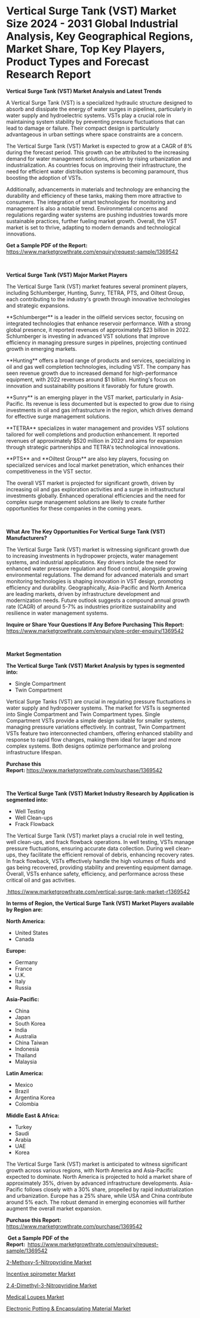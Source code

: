 <p><h1>Vertical Surge Tank (VST) Market Size 2024 - 2031 Global Industrial Analysis, Key Geographical Regions, Market Share, Top Key Players, Product Types and Forecast Research Report</h1></p><p><strong>Vertical Surge Tank (VST) Market Analysis and Latest Trends</strong></p>
<p><p>A Vertical Surge Tank (VST) is a specialized hydraulic structure designed to absorb and dissipate the energy of water surges in pipelines, particularly in water supply and hydroelectric systems. VSTs play a crucial role in maintaining system stability by preventing pressure fluctuations that can lead to damage or failure. Their compact design is particularly advantageous in urban settings where space constraints are a concern.</p><p>The Vertical Surge Tank (VST) Market is expected to grow at a CAGR of 8% during the forecast period. This growth can be attributed to the increasing demand for water management solutions, driven by rising urbanization and industrialization. As countries focus on improving their infrastructure, the need for efficient water distribution systems is becoming paramount, thus boosting the adoption of VSTs.</p><p>Additionally, advancements in materials and technology are enhancing the durability and efficiency of these tanks, making them more attractive to consumers. The integration of smart technologies for monitoring and management is also a notable trend. Environmental concerns and regulations regarding water systems are pushing industries towards more sustainable practices, further fueling market growth. Overall, the VST market is set to thrive, adapting to modern demands and technological innovations.</p></p>
<p><strong>Get a Sample PDF of the Report:&nbsp;</strong> <a href="https://www.marketgrowthrate.com/enquiry/request-sample/1369542">https://www.marketgrowthrate.com/enquiry/request-sample/1369542</a></p>
<p>&nbsp;</p>
<p><strong>Vertical Surge Tank (VST) Major Market Players</strong></p>
<p><p>The Vertical Surge Tank (VST) market features several prominent players, including Schlumberger, Hunting, Sunry, TETRA, PTS, and Oiltest Group, each contributing to the industry's growth through innovative technologies and strategic expansions.</p><p>**Schlumberger** is a leader in the oilfield services sector, focusing on integrated technologies that enhance reservoir performance. With a strong global presence, it reported revenues of approximately $23 billion in 2022. Schlumberger is investing in advanced VST solutions that improve efficiency in managing pressure surges in pipelines, projecting continued growth in emerging markets.</p><p>**Hunting** offers a broad range of products and services, specializing in oil and gas well completion technologies, including VST. The company has seen revenue growth due to increased demand for high-performance equipment, with 2022 revenues around $1 billion. Hunting's focus on innovation and sustainability positions it favorably for future growth.</p><p>**Sunry** is an emerging player in the VST market, particularly in Asia-Pacific. Its revenue is less documented but is expected to grow due to rising investments in oil and gas infrastructure in the region, which drives demand for effective surge management solutions.</p><p>**TETRA** specializes in water management and provides VST solutions tailored for well completions and production enhancement. It reported revenues of approximately $520 million in 2022 and aims for expansion through strategic partnerships and TETRA's technological innovations.</p><p>**PTS** and **Oiltest Group** are also key players, focusing on specialized services and local market penetration, which enhances their competitiveness in the VST sector.</p><p>The overall VST market is projected for significant growth, driven by increasing oil and gas exploration activities and a surge in infrastructural investments globally. Enhanced operational efficiencies and the need for complex surge management solutions are likely to create further opportunities for these companies in the coming years.</p></p>
<p>&nbsp;</p>
<p><strong>What Are The Key Opportunities For Vertical Surge Tank (VST) Manufacturers?</strong></p>
<p><p>The Vertical Surge Tank (VST) market is witnessing significant growth due to increasing investments in hydropower projects, water management systems, and industrial applications. Key drivers include the need for enhanced water pressure regulation and flood control, alongside growing environmental regulations. The demand for advanced materials and smart monitoring technologies is shaping innovation in VST design, promoting efficiency and durability. Geographically, Asia-Pacific and North America are leading markets, driven by infrastructure development and modernization needs. Future outlook suggests a compound annual growth rate (CAGR) of around 5-7% as industries prioritize sustainability and resilience in water management systems.</p></p>
<p><strong>Inquire or Share Your Questions If Any Before Purchasing This Report:</strong> <a href="https://www.marketgrowthrate.com/enquiry/pre-order-enquiry/1369542">https://www.marketgrowthrate.com/enquiry/pre-order-enquiry/1369542</a></p>
<p>&nbsp;</p>
<p><strong>Market Segmentation</strong></p>
<p><strong>The Vertical Surge Tank (VST) Market Analysis by types is segmented into:</strong></p>
<p><ul><li>Single Compartment</li><li>Twin Compartment</li></ul></p>
<p><p>Vertical Surge Tanks (VST) are crucial in regulating pressure fluctuations in water supply and hydropower systems. The market for VSTs is segmented into Single Compartment and Twin Compartment types. Single Compartment VSTs provide a simple design suitable for smaller systems, managing pressure variations effectively. In contrast, Twin Compartment VSTs feature two interconnected chambers, offering enhanced stability and response to rapid flow changes, making them ideal for larger and more complex systems. Both designs optimize performance and prolong infrastructure lifespan.</p></p>
<p><strong>Purchase this Report:&nbsp;</strong><a href="https://www.marketgrowthrate.com/purchase/1369542">https://www.marketgrowthrate.com/purchase/1369542</a></p>
<p>&nbsp;</p>
<p><strong>The Vertical Surge Tank (VST) Market Industry Research by Application is segmented into:</strong></p>
<p><ul><li>Well Testing</li><li>Well Clean-ups</li><li>Frack Flowback</li></ul></p>
<p><p>The Vertical Surge Tank (VST) market plays a crucial role in well testing, well clean-ups, and frack flowback operations. In well testing, VSTs manage pressure fluctuations, ensuring accurate data collection. During well clean-ups, they facilitate the efficient removal of debris, enhancing recovery rates. In frack flowback, VSTs effectively handle the high volumes of fluids and gas being recovered, providing stability and preventing equipment damage. Overall, VSTs enhance safety, efficiency, and performance across these critical oil and gas activities.</p></p>
<p><a href="https://www.marketgrowthrate.com/vertical-surge-tank-market-r1369542">&nbsp;https://www.marketgrowthrate.com/vertical-surge-tank-market-r1369542</a></p>
<p><strong>In terms of Region, the Vertical Surge Tank (VST) Market Players available by Region are:</strong></p>
<p>
    <p> <strong> North America: </strong>
        <ul>
            <li>United States</li>
            <li>Canada</li>
        </ul>
        </p> 
    <p> <strong> Europe: </strong>
        <ul>
            <li>Germany</li>
            <li>France</li>
            <li>U.K.</li>
            <li>Italy</li>
            <li>Russia</li>
        </ul>
        </p> 
    <p> <strong> Asia-Pacific: </strong>
        <ul>
            <li>China</li>
            <li>Japan</li>
            <li>South Korea</li>
            <li>India</li>
            <li>Australia</li>
            <li>China Taiwan</li>
            <li>Indonesia</li>
            <li>Thailand</li>
            <li>Malaysia</li>
        </ul>
        </p> 
    <p> <strong> Latin America: </strong>
        <ul>
            <li>Mexico</li>
            <li>Brazil</li>
            <li>Argentina Korea</li>
            <li>Colombia</li>
        </ul>
        </p> 
    <p> <strong> Middle East & Africa: </strong>
        <ul>
            <li>Turkey</li>
            <li>Saudi</li>
            <li>Arabia</li>
            <li>UAE</li>
            <li>Korea</li>
        </ul>
    </p>
    </p>
<p><p>The Vertical Surge Tank (VST) market is anticipated to witness significant growth across various regions, with North America and Asia-Pacific expected to dominate. North America is projected to hold a market share of approximately 35%, driven by advanced infrastructure developments. Asia-Pacific follows closely with a 30% share, propelled by rapid industrialization and urbanization. Europe has a 25% share, while USA and China contribute around 5% each. The robust demand in emerging economies will further augment the overall market expansion.</p></p>
<p><strong>Purchase this Report: </strong><a href="https://www.marketgrowthrate.com/purchase/1369542">https://www.marketgrowthrate.com/purchase/1369542</a></p>
<p>&nbsp;<strong>Get a Sample PDF of the Report:&nbsp;&nbsp;</strong><a href="https://www.marketgrowthrate.com/enquiry/request-sample/1369542">https://www.marketgrowthrate.com/enquiry/request-sample/1369542</a></p>
<p><strong></strong></p>
<p><p><a href="https://medium.com/@zacharyscthmitt4465/strategic-roadmap-to-success-global-2-methoxy-5-nitropyridine-market-analysis-2024-2031-0bd8cfdb7c4f?postPublishedType=repub">2-Methoxy-5-Nitropyridine Market</a></p><p><a href="https://www.linkedin.com/pulse/incentive-spirometer-market-size-share-analysis-growth-trends-ypwxc">Incentive spirometer Market</a></p><p><a href="https://medium.com/@zacharyscthmitt4465/2-4-dimethyl-3-nitropyridine-market-trends-and-strategic-market-insights-2024-2031-b9d9df57d7ea?postPublishedType=repub">2,4-Dimethyl-3-Nitropyridine Market</a></p><p><a href="https://www.linkedin.com/pulse/global-medical-loupes-market-size-share-analysis-product-type-ay1ec">Medical Loupes Market</a></p><p><a href="https://issuu.com/reportprime-2/docs/electronic-potting-encapsulating-ma_38b2547d3440db">Electronic Potting & Encapsulating Material Market</a></p></p>